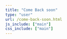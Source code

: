 ```yaml
---
title: "Come Back soon"
type: "user"
url: /come-back-soon.html
js_include: ["main"]
css_include: ["main"]
---
```

<script>
superstore.notify("info", "Good bye, come back soon")
</script>
